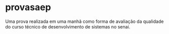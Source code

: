 # provasaep
Uma prova realizada em uma manhã como forma de avaliação da qualidade do curso técnico de desenvolvimento de sistemas no senai.
